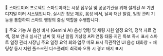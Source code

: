 🌟 스마트미러 프로젝트
스마트미러는 시장 집무실 및 공공기관을 위해 설계된 AI 기반 디지털 미러 시스템입니다.
실시간 정보 제공, 음성 비서, 날씨·재난 알림, 일정 관리 기능을 통합하여 스마트 행정의 중심 역할을 수행합니다.

🚀 주요 기능
AI 음성 비서 (Gemini AI)
음성 명령 및 채팅 지원
일정 요약, 정책 자료 검색, 정보 안내
실시간 날씨 및 재난 알림
기상청 API 연동
태풍·지진 특보 즉시 표시
스마트 일정 관리
시장님 주요 일정 요약
회의·업무 메모 표시
직관적인 UI
음성 대화창 + 채팅창 동시 지원
풀스크린 디스플레이 최적화
오류 시 경고 배지 표시
